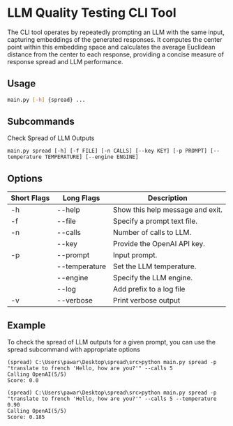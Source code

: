 # LLM Quality Testing CLI Tool

The CLI tool operates by repeatedly prompting an LLM with the same input, capturing embeddings of the generated responses. It computes the center point within this embedding space and calculates the average Euclidean distance from the center to each response, providing a concise measure of response spread and LLM performance.

## Usage

```bash
main.py [-h] {spread} ...
```

## Subcommands
Check Spread of LLM Outputs
```
main.py spread [-h] [-f FILE] [-n CALLS] [--key KEY] [-p PROMPT] [--temperature TEMPERATURE] [--engine ENGINE]
```
## Options
| Short Flags | Long Flags| Description|
|-|-|-|
| -h  | --help         | Show this help message and exit. |
| -f  | --file         | Specify a prompt text file.      |
| -n  | --calls        | Number of calls to LLM.          |
|     | --key          | Provide the OpenAI API key.      |
| -p  | --prompt       | Input prompt.                    |
|     | --temperature  | Set the LLM temperature.         |
|     | --engine       | Specify the LLM engine.          |
|     | --log          | Add prefix to a log file         |
| -v  | --verbose      | Print verbose output             |

## Example
To check the spread of LLM outputs for a given prompt, you can use the spread subcommand with appropriate options
```
(spread) C:\Users\pawar\Desktop\spread\src>python main.py spread -p "translate to french 'Hello, how are you?'" --calls 5
Calling OpenAI(5/5)
Score: 0.0

(spread) C:\Users\pawar\Desktop\spread\src>python main.py spread -p "translate to french 'Hello, how are you?'" --calls 5 --temperature 0.90
Calling OpenAI(5/5)
Score: 0.185
```